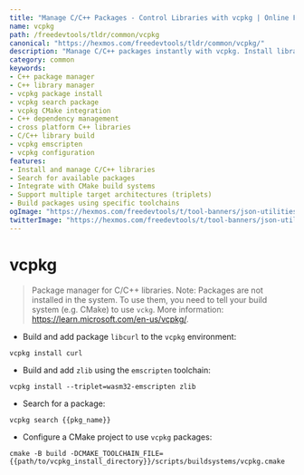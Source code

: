 ```yaml
---
title: "Manage C/C++ Packages - Control Libraries with vcpkg | Online Free DevTools by Hexmos"
name: vcpkg
path: /freedevtools/tldr/common/vcpkg
canonical: "https://hexmos.com/freedevtools/tldr/common/vcpkg/"
description: "Manage C/C++ packages instantly with vcpkg. Install libraries, search for packages, and configure CMake projects. Free online tool, no registration required."
category: common
keywords:
- C++ package manager
- C++ library manager
- vcpkg package install
- vcpkg search package
- vcpkg CMake integration
- C++ dependency management
- cross platform C++ libraries
- C/C++ library build
- vcpkg emscripten
- vcpkg configuration
features:
- Install and manage C/C++ libraries
- Search for available packages
- Integrate with CMake build systems
- Support multiple target architectures (triplets)
- Build packages using specific toolchains
ogImage: "https://hexmos.com/freedevtools/t/tool-banners/json-utilities-banner.png"
twitterImage: "https://hexmos.com/freedevtools/t/tool-banners/json-utilities-banner.png"
---
```


# vcpkg

> Package manager for C/C++ libraries.
> Note: Packages are not installed in the system. To use them, you need to tell your build system (e.g. CMake) to use `vckg`.
> More information: <https://learn.microsoft.com/en-us/vcpkg/>.

- Build and add package `libcurl` to the `vcpkg` environment:

`vcpkg install curl`

- Build and add `zlib` using the `emscripten` toolchain:

`vcpkg install --triplet=wasm32-emscripten zlib`

- Search for a package:

`vcpkg search {{pkg_name}}`

- Configure a CMake project to use `vcpkg` packages:

`cmake -B build -DCMAKE_TOOLCHAIN_FILE={{path/to/vcpkg_install_directory}}/scripts/buildsystems/vcpkg.cmake`
